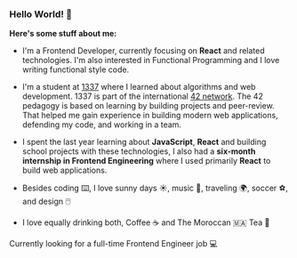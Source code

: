 ### Hello World! 👋

**Here's some stuff about me:**

* I'm a Frontend Developer, currently focusing on **React** and related technologies. I'm also interested in Functional Programming and I love writing functional style code.

* I'm a student at [1337](https://1337.ma) where I learned about algorithms and web development. 1337 is part of the international [42 network](https://www.42.fr/42-network). The 42 pedagogy is based on learning by building projects and peer-review. That helped me gain experience in building modern web applications, defending my code, and working in a team.

* I spent the last year learning about **JavaScript**, **React** and building school projects with these technologies, I also had a **six-month internship in Frontend Engineering** where I used primarily **React** to build web applications.

* Besides coding :keyboard:, I love sunny days :sunny:, music :guitar:, traveling :earth_africa:, soccer :soccer:, and design :computer_mouse:

* I love equally drinking both, Coffee :coffee: and The Moroccan :morocco: Tea :tea:	

Currently looking for a full-time Frontend Engineer job :computer:

